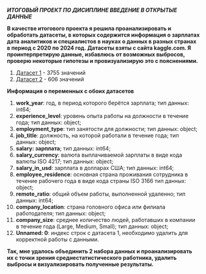 ***ИТОГОВЫЙ ПРОЕКТ ПО ДИСИПЛИНЕ ВВЕДЕНИЕ В ОТКРЫТЫЕ ДАННЫЕ***

**В качестве итогового проекта я решила проанализировать и обработать датасеты, в которых содержится информация о зарплатах дата аналитиков и специалистов в науках о данных в разных странах в период с 2020 по 2024 год. Датасеты взяты с сайта kaggle.com. Я проинтерпретирую данные, избавлюсь от возможных выбросов, проверю некоторые гипотезы и провизуализирую это с пояснениями.**

1. [Датасет 1](https://www.kaggle.com/datasets/arnabchaki/data-science-salaries-2023) - 3755 значений
2. [Датасет 2](https://www.kaggle.com/datasets/ruchi798/data-science-job-salaries) - 606 значений

**Информация о переменных с обоих датасетов**
1. **work_year**: год, в период которого берётся зарплата; тип данных: int64;
2. **experience_level**: уровень опыта работы на должности в течение года; тип данных: object;
3. **employment_type**: тип занятости для должности; тип данных: object;
4. **job_title**: должность, на которой работали в течение года; тип данных: object;
5. **salary: зарплата**; тип данных: int64;
6. **salary_currency**: валюта выплачиваемой зарплаты в виде кода валюты ISO 4217; тип данных: object;
7. **salary_in_usd**: зарплата в долларах США; тип данных: int64;
8. **employee_residence**: основная страна проживания сотрудника в течение рабочего года в виде кода страны ISO 3166 тип данных: object;
9. **remote_ratio**: общий объем работы, выполненной удаленно; тип данных: int64;
10. **company_location**: cтрана головного офиса или филиала работодателя; тип данных: object;
11. **company_size**: cреднее количество людей, работавших в компании в течение года (Large, Medium, Small); тип данных: object;
12. **Unnamed: 0**: индекс строк с датасета 1, необходимо удалить для корректной работы с данными.
    
**Так, мне удалось объединить 2 набора данных и проанализировать их с точки зрения среднестатистического работника, удалить выбросы и визуализировать полученные результаты.**
